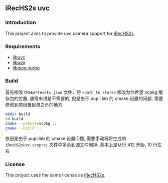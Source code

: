 ## iRecHS2s uvc

### Introduction
This project aims to provide uvc camera support for [iRecHS2s](https://staff.aist.go.jp/k.matsuda/iRecHS2/index_e.html).

### Requirements
- [libuvc](https://github.com/libuvc/libuvc)
- [libusb](https://github.com/libusb/libusb)
- [libjpeg-turbo](https://github.com/libjpeg-turbo/libjpeg-turbo)

### Build
首先修改 `CMakePresets.json` 文件，将 `<path to store>` 修改为你希望 vcpkg 缓存包的位置, 通常来讲是不需要的, 但是由于 pupil lab 的 cmake 设置的问题, 需要修改到项目根目录之外的地方

```bash
mkdir build
cd build
cmake --preset=vcpkg ..
cmake --build ..
```

依旧是由于 pupillab 的 cmake 设置问题, 需要手动将将生成的 `iRecHS2sUvc.vcxproj` 文件中多余到源文件删掉, 基本上是从行 412 开始, 10 行左右

### License
This project uses the same license as [iRecHS2s](https://staff.aist.go.jp/k.matsuda/iRecHS2/index_e.html).

